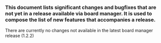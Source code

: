 ### This document lists significant changes and bugfixes that are not yet in a release available via board manager. It is used to compose the list of new features that accompanies a release. 

There are currently no changes not available in the latest board manager release (1.2.2)
